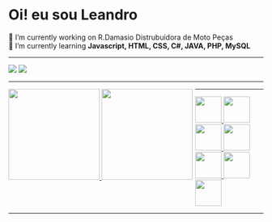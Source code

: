 ### <h1>Oi! eu sou Leandro</h1>

🔭 I’m currently working on R.Damasio Distrubuidora de Moto Peças <br>
🌱 I’m currently learning <strong>Javascript, HTML, CSS, C#, JAVA, PHP, MySQL</strong><hr>

<div>
<a href="mailto:lcostasantos1987@gmail.com"><img src="https://img.shields.io/badge/gmail-%23DD0031.svg?&style=for-the-badge&logo=gmail&logoColor=white"/></a>
<a href="www.linkedin.com/in/leandrocs12766189"><img src="https://img.shields.io/badge/LinkedIn-0077B5?style=for-the-badge&logo=linkedin&logoColor=white" /></a>
</div><hr>

<div style="float:left;margin-right:5px;">
  <a href="https://https://github.com/LCS87">
  <img height="180em" src="https://github-readme-stats.vercel.app/api?username=LCS87&show_icons=true&theme=github_dark&include_all_commits=true&count_private=true"/>
  <img height="180em" src="https://github-readme-stats.vercel.app/api/top-langs/?username=LCS87&layout=compact&langs_count=7&theme=github_dark"/>
  
</div><hr>

  <div>
    <img src="https://cdn.jsdelivr.net/gh/devicons/devicon/icons/javascript/javascript-original.svg" height="52". width="52."/>
    <img src="https://cdn.jsdelivr.net/gh/devicons/devicon/icons/css3/css3-original.svg" height="52". width="52."/>
    <img src="https://cdn.jsdelivr.net/gh/devicons/devicon/icons/html5/html5-original.svg" height="52". width="52."/>
    <img src="https://cdn.jsdelivr.net/gh/devicons/devicon/icons/java/java-original.svg" height="52". width="52."/>
    <img src="https://cdn.jsdelivr.net/gh/devicons/devicon/icons/csharp/csharp-original.svg" height="52". width="52."/>
    <img src="https://cdn.jsdelivr.net/gh/devicons/devicon/icons/php/php-original.svg" height="52". width="52." />
    <img src="https://cdn.jsdelivr.net/gh/devicons/devicon/icons/mysql/mysql-original-wordmark.svg"  height="52". width="52." />
               
      
  </div><hr>
  
  
  
 

